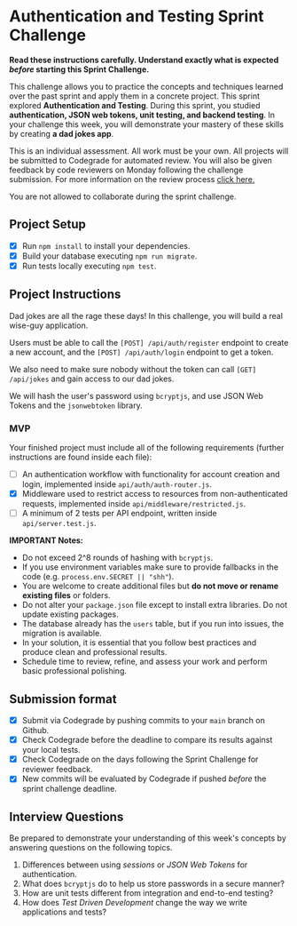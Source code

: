 # Authentication and Testing Sprint Challenge

**Read these instructions carefully. Understand exactly what is expected _before_ starting this Sprint Challenge.**

This challenge allows you to practice the concepts and techniques learned over the past sprint and apply them in a concrete project. This sprint explored **Authentication and Testing**. During this sprint, you studied **authentication, JSON web tokens, unit testing, and backend testing**. In your challenge this week, you will demonstrate your mastery of these skills by creating **a dad jokes app**.

This is an individual assessment. All work must be your own. All projects will be submitted to Codegrade for automated review. You will also be given feedback by code reviewers on Monday following the challenge submission. For more information on the review process [click here.](https://www.notion.so/bloomtech/How-to-View-Feedback-in-CodeGrade-c5147cee220c4044a25de28bcb6bb54a)

You are not allowed to collaborate during the sprint challenge.

## Project Setup

- [x] Run `npm install` to install your dependencies.
- [x] Build your database executing `npm run migrate`.
- [x] Run tests locally executing `npm test`.

## Project Instructions

Dad jokes are all the rage these days! In this challenge, you will build a real wise-guy application.

Users must be able to call the `[POST] /api/auth/register` endpoint to create a new account, and the `[POST] /api/auth/login` endpoint to get a token.

We also need to make sure nobody without the token can call `[GET] /api/jokes` and gain access to our dad jokes.

We will hash the user's password using `bcryptjs`, and use JSON Web Tokens and the `jsonwebtoken` library.

### MVP

Your finished project must include all of the following requirements (further instructions are found inside each file):

- [ ] An authentication workflow with functionality for account creation and login, implemented inside `api/auth/auth-router.js`.
- [x] Middleware used to restrict access to resources from non-authenticated requests, implemented inside `api/middleware/restricted.js`.
- [ ] A minimum of 2 tests per API endpoint, written inside `api/server.test.js`.

**IMPORTANT Notes:**

- Do not exceed 2^8 rounds of hashing with `bcryptjs`.
- If you use environment variables make sure to provide fallbacks in the code (e.g. `process.env.SECRET || "shh"`).
- You are welcome to create additional files but **do not move or rename existing files** or folders.
- Do not alter your `package.json` file except to install extra libraries. Do not update existing packages.
- The database already has the `users` table, but if you run into issues, the migration is available.
- In your solution, it is essential that you follow best practices and produce clean and professional results.
- Schedule time to review, refine, and assess your work and perform basic professional polishing.

## Submission format

- [x] Submit via Codegrade by pushing commits to your `main` branch on Github.
- [x] Check Codegrade before the deadline to compare its results against your local tests.
- [x] Check Codegrade on the days following the Sprint Challenge for reviewer feedback.
- [x] New commits will be evaluated by Codegrade if pushed _before_ the sprint challenge deadline.

## Interview Questions

Be prepared to demonstrate your understanding of this week's concepts by answering questions on the following topics.

1. Differences between using _sessions_ or _JSON Web Tokens_ for authentication.
2. What does `bcryptjs` do to help us store passwords in a secure manner?
3. How are unit tests different from integration and end-to-end testing?
4. How does _Test Driven Development_ change the way we write applications and tests?
